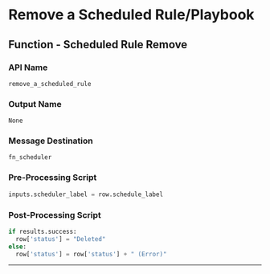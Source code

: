 <!--
    DO NOT MANUALLY EDIT THIS FILE
    THIS FILE IS AUTOMATICALLY GENERATED WITH resilient-sdk codegen
-->

# Remove a Scheduled Rule/Playbook

## Function - Scheduled Rule Remove

### API Name
`remove_a_scheduled_rule`

### Output Name
`None`

### Message Destination
`fn_scheduler`

### Pre-Processing Script
```python
inputs.scheduler_label = row.schedule_label
```

### Post-Processing Script
```python
if results.success:
  row['status'] = "Deleted"
else:
  row['status'] = row['status'] + " (Error)"
```

---

